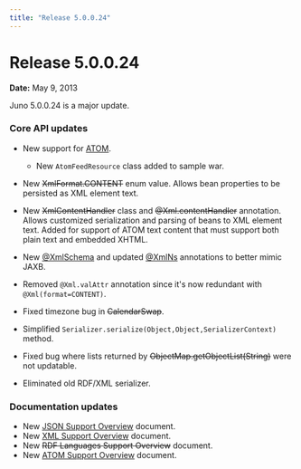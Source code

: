 ```yaml
---
title: "Release 5.0.0.24"
---
```


# Release 5.0.0.24

**Date:** May 9, 2013

Juno 5.0.0.24 is a major update.

### Core API updates

- New support for [ATOM]({{API_DOCS}}/org/apache/juneau/dto/atom.html).
  - New `AtomFeedResource` class added to sample war.

- New ~~XmlFormat.CONTENT~~ enum value.
  Allows bean properties to be persisted as XML element text.

- New ~~XmlContentHandler~~ class and ~~@Xml.contentHandler~~ annotation.
  Allows customized serialization and parsing of beans to XML element text.
  Added for support of ATOM text content that must support both plain text and embedded XHTML.

- New [@XmlSchema]({{API_DOCS}}/org/apache/juneau/xml/annotation/XmlSchema.html) and updated [@XmlNs]({{API_DOCS}}/org/apache/juneau/xml/annotation/XmlNs.html) annotations to better mimic JAXB.

- Removed `@Xml.valAttr` annotation since it's now redundant with `@Xml(format=CONTENT)`.

- Fixed timezone bug in  ~~CalendarSwap~~.

- Simplified `Serializer.serialize(Object,Object,SerializerContext)` method.

- Fixed bug where lists returned by ~~ObjectMap.getObjectList(String)~~ were not updatable.

- Eliminated old RDF/XML serializer.

### Documentation updates

- New [JSON Support Overview]({{API_DOCS}}/org/apache/juneau/json.html) document.
- New [XML Support Overview]({{API_DOCS}}/org/apache/juneau/xml.html) document.
- New ~~RDF Languages Support Overview~~ document.
- New [ATOM Support Overview]({{API_DOCS}}/org/apache/juneau/dto/atom.html) document.